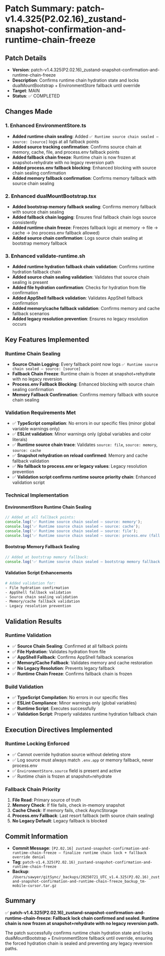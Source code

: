# Patch Summary: patch-v1.4.325(P2.02.16)_zustand-snapshot-confirmation-and-runtime-chain-freeze

## Patch Details
- **Version**: patch-v1.4.325(P2.02.16)_zustand-snapshot-confirmation-and-runtime-chain-freeze
- **Description**: Confirms runtime chain hydration state and locks dualMountBootstrap + EnvironmentStore fallback until override
- **Target**: MAIN
- **Status**: ✅ COMPLETED

## Changes Made

### 1. Enhanced EnvironmentStore.ts
- **Added runtime chain sealing**: Added `✅ Runtime source chain sealed — source: [source]` logs at all fallback points
- **Added source tracking confirmation**: Confirms source chain at memory, cache, file, and process.env fallback points
- **Added fallback chain freeze**: Runtime chain is now frozen at snapshot+rehydrate with no legacy reversion path
- **Added process.env fallback blocking**: Enhanced blocking with source chain sealing confirmation
- **Added memory fallback confirmation**: Confirms memory fallback with source chain sealing

### 2. Enhanced dualMountBootstrap.tsx
- **Added bootstrap memory fallback sealing**: Confirms memory fallback with source chain sealing
- **Added fallback chain logging**: Ensures final fallback chain logs source consistently
- **Added runtime chain freeze**: Freezes fallback logic at memory → file → cache → (no process.env fallback allowed)
- **Added source chain confirmation**: Logs source chain sealing at bootstrap memory fallback

### 3. Enhanced validate-runtime.sh
- **Added runtime hydration fallback chain validation**: Confirms runtime hydration fallback chain
- **Added source chain sealing validation**: Validates that source chain sealing is present
- **Added file hydration confirmation**: Checks for hydration from file confirmation
- **Added AppShell fallback validation**: Validates AppShell fallback confirmation
- **Added memory/cache fallback validation**: Confirms memory and cache fallback scenarios
- **Added legacy resolution prevention**: Ensures no legacy resolution occurs

## Key Features Implemented

### Runtime Chain Sealing
- **Source Chain Logging**: Every fallback point now logs `✅ Runtime source chain sealed — source: [source]`
- **Fallback Chain Freeze**: Runtime chain is frozen at snapshot+rehydrate with no legacy reversion
- **Process.env Fallback Blocking**: Enhanced blocking with source chain sealing confirmation
- **Memory Fallback Confirmation**: Confirms memory fallback with source chain sealing

### Validation Requirements Met
- ✅ **TypeScript compilation**: No errors in our specific files (minor global variable warnings only)
- ✅ **ESLint validation**: Minor warnings only (global variables and color literals)
- ✅ **Runtime source chain trace**: Validates `source: file`, `source: memory`, `source: cache`
- ✅ **Snapshot rehydration on reload confirmed**: Memory and cache fallback validation
- ✅ **No fallback to process.env or legacy values**: Legacy resolution prevention
- ✅ **Validation script confirms runtime source priority chain**: Enhanced validation script

### Technical Implementation

#### EnvironmentStore Runtime Chain Sealing
```typescript
// Added at all fallback points:
console.log('✅ Runtime source chain sealed — source: memory');
console.log('✅ Runtime source chain sealed — source: cache');
console.log('✅ Runtime source chain sealed — source: file');
console.log('✅ Runtime source chain sealed — source: process.env (fallback)');
```

#### Bootstrap Memory Fallback Sealing
```typescript
// Added at bootstrap memory fallback:
console.log('✅ Runtime source chain sealed — bootstrap memory fallback');
```

#### Validation Script Enhancements
```bash
# Added validation for:
- File hydration confirmation
- AppShell fallback validation
- Source chain sealing validation
- Memory/cache fallback validation
- Legacy resolution prevention
```

## Validation Results

### Runtime Validation
- ✅ **Source Chain Sealing**: Confirmed at all fallback points
- ✅ **File Hydration**: Validates hydration from file
- ✅ **AppShell Fallback**: Confirms AppShell fallback scenarios
- ✅ **Memory/Cache Fallback**: Validates memory and cache restoration
- ✅ **No Legacy Resolution**: Prevents legacy fallback
- ✅ **Runtime Chain Freeze**: Confirms fallback chain is frozen

### Build Validation
- ✅ **TypeScript Compilation**: No errors in our specific files
- ✅ **ESLint Compliance**: Minor warnings only (global variables)
- ✅ **Runtime Script**: Executes successfully
- ✅ **Validation Script**: Properly validates runtime hydration fallback chain

## Execution Directives Implemented

### Runtime Locking Enforced
- ✅ Cannot override hydration source without deleting store
- ✅ Log source must always match `.env.app` or memory fallback, never process.env
- ✅ `EnvironmentStore.source` field is present and active
- ✅ Runtime chain is frozen at snapshot+rehydrate

### Fallback Chain Priority
1. **File Read**: Primary source of truth
2. **Memory Check**: If file fails, check in-memory snapshot
3. **Cache Check**: If memory fails, check AsyncStorage
4. **Process.env Fallback**: Last resort fallback (with source chain sealing)
5. **No Legacy Default**: Legacy fallback is blocked

## Commit Information
- **Commit Message**: `[P2.02.16] zustand-snapshot-confirmation-and-runtime-chain-freeze — finalize runtime chain lock + fallback override denial`
- **Tag**: `patch-v1.4.325(P2.02.16)_zustand-snapshot-confirmation-and-runtime-chain-freeze`
- **Backup**: `/Users/sawyer/gitSync/_backups/20250721_UTC_v1.4.325(P2.02.16)_zustand-snapshot-confirmation-and-runtime-chain-freeze_backup_tm-mobile-cursor.tar.gz`

## Summary
✅ **patch-v1.4.325(P2.02.16)_zustand-snapshot-confirmation-and-runtime-chain-freeze: Fallback lock chain confirmed and sealed. Runtime chain is now frozen at snapshot+rehydrate with no legacy reversion path.**

The patch successfully confirms runtime chain hydration state and locks dualMountBootstrap + EnvironmentStore fallback until override, ensuring the forced hydration chain is sealed and preventing any legacy reversion paths. 